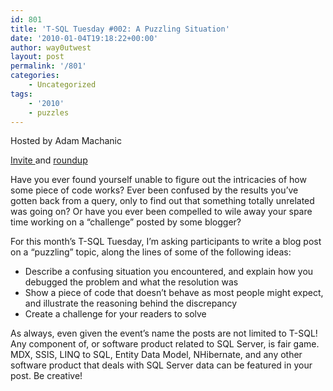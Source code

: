 ```yaml
---
id: 801
title: 'T-SQL Tuesday #002: A Puzzling Situation'
date: '2010-01-04T19:18:22+00:00'
author: way0utwest
layout: post
permalink: '/801'
categories:
    - Uncategorized
tags:
    - '2010'
    - puzzles
---
```


Hosted by Adam Machanic

[Invite ](http://sqlblog.com/blogs/adam_machanic/archive/2010/01/04/invitation-for-t-sql-tuesday-002-a-puzzling-situation.aspx)and [roundup](http://sqlblog.com/blogs/adam_machanic/archive/2010/02/08/t-sql-tuesday-002-the-roundup.aspx)

Have you ever found yourself unable to figure out the intricacies of how some piece of code works? Ever been confused by the results you’ve gotten back from a query, only to find out that something totally unrelated was going on? Or have you ever been compelled to wile away your spare time working on a “challenge” posted by some blogger?

For this month’s T-SQL Tuesday, I’m asking participants to write a blog post on a “puzzling” topic, along the lines of some of the following ideas:

- Describe a confusing situation you encountered, and explain how you debugged the problem and what the resolution was
- Show a piece of code that doesn’t behave as most people might expect, and illustrate the reasoning behind the discrepancy
- Create a challenge for your readers to solve

As always, even given the event’s name the posts are not limited to T-SQL! Any component of, or software product related to SQL Server, is fair game. MDX, SSIS, LINQ to SQL, Entity Data Model, NHibernate, and any other software product that deals with SQL Server data can be featured in your post. Be creative!
